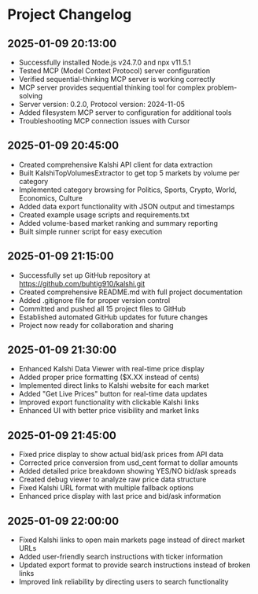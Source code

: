 # Project Changelog

## 2025-01-09 20:13:00
- Successfully installed Node.js v24.7.0 and npx v11.5.1
- Tested MCP (Model Context Protocol) server configuration
- Verified sequential-thinking MCP server is working correctly
- MCP server provides sequential thinking tool for complex problem-solving
- Server version: 0.2.0, Protocol version: 2024-11-05
- Added filesystem MCP server to configuration for additional tools
- Troubleshooting MCP connection issues with Cursor

## 2025-01-09 20:45:00
- Created comprehensive Kalshi API client for data extraction
- Built KalshiTopVolumesExtractor to get top 5 markets by volume per category
- Implemented category browsing for Politics, Sports, Crypto, World, Economics, Culture
- Added data export functionality with JSON output and timestamps
- Created example usage scripts and requirements.txt
- Added volume-based market ranking and summary reporting
- Built simple runner script for easy execution

## 2025-01-09 21:15:00
- Successfully set up GitHub repository at https://github.com/buhtig910/kalshi.git
- Created comprehensive README.md with full project documentation
- Added .gitignore file for proper version control
- Committed and pushed all 15 project files to GitHub
- Established automated GitHub updates for future changes
- Project now ready for collaboration and sharing

## 2025-01-09 21:30:00
- Enhanced Kalshi Data Viewer with real-time price display
- Added proper price formatting ($X.XX instead of cents)
- Implemented direct links to Kalshi website for each market
- Added "Get Live Prices" button for real-time data updates
- Improved export functionality with clickable Kalshi links
- Enhanced UI with better price visibility and market links

## 2025-01-09 21:45:00
- Fixed price display to show actual bid/ask prices from API data
- Corrected price conversion from usd_cent format to dollar amounts
- Added detailed price breakdown showing YES/NO bid/ask spreads
- Created debug viewer to analyze raw price data structure
- Fixed Kalshi URL format with multiple fallback options
- Enhanced price display with last price and bid/ask information

## 2025-01-09 22:00:00
- Fixed Kalshi links to open main markets page instead of direct market URLs
- Added user-friendly search instructions with ticker information
- Updated export format to provide search instructions instead of broken links
- Improved link reliability by directing users to search functionality

